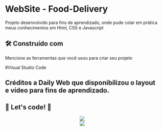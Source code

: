 # WebSite - Food-Delivery

Projeto desenvolvido para fins de aprendizado, onde pude colar em prática meus conhecimentos em Html, CSS e Javascript

## 🛠️ Construído com

Mencione as ferramentas que você usou para criar seu projeto

#Visual Studio Code

## Créditos a Daily Web que disponibilizou o layout e vídeo para fins de aprendizado.

## 🚀 Let's code! 🚀

<div align="center">
<img src="https://user-images.githubusercontent.com/97262523/211092719-35879e5c-79cd-4c6b-9418-40b2db2cf871.png">
</div>
<div align="center">
<img src="https://user-images.githubusercontent.com/97262523/180888500-10785640-efcc-4fa8-8a3c-3905e2d0a87c.png">
</div>






